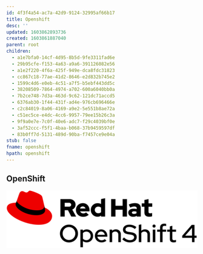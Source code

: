 ```yaml
---
id: 4f3f4a54-ac7a-42d9-9124-32995af66b17
title: Openshift
desc: ''
updated: 1603862893736
created: 1603861887040
parent: root
children:
  - a1e7bfa0-14cf-4d95-8b5d-9fe3311fad6e
  - 29b95cfe-f153-4a63-a9a6-391126082e56
  - a1e2f220-4f6a-425f-949e-dca8fdc31823
  - cc867c18-77ae-41d2-8646-e2d832b745e2
  - 1599c4d6-e0eb-4c51-a7f5-b5ebf443dd5c
  - 38208509-7864-4974-a702-600a6040bb0a
  - 7b2ce748-7d3a-463d-9c62-121dc71accd5
  - 6376ab30-1f44-431f-ad4e-976cb696466e
  - c2c84019-8a06-4169-a9e2-5e551b8ae72a
  - c51ec5ce-e4dc-4cc6-9957-79ee15b26c3a
  - 9f9a0e7e-7c0f-40e6-adc7-f29c4039bf0e
  - 3af52ccc-f5f1-4baa-b068-37b9459597df
  - 83b0ff7d-5131-489d-90ba-f7457ce9e04a
stub: false
fname: openshift
hpath: openshift
---
```

## OpenShift

![](/assets/images/logo.png)

